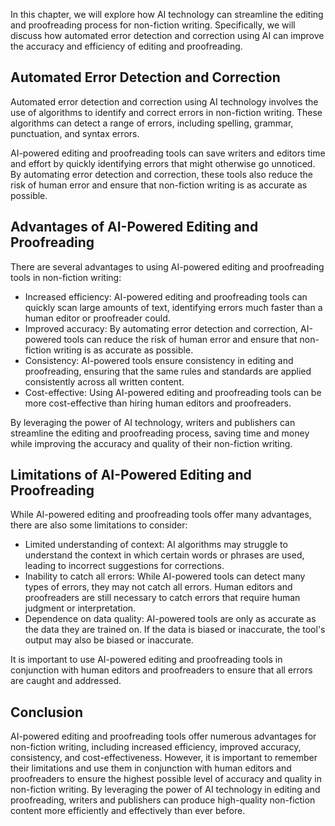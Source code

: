 
In this chapter, we will explore how AI technology can streamline the editing and proofreading process for non-fiction writing. Specifically, we will discuss how automated error detection and correction using AI can improve the accuracy and efficiency of editing and proofreading.

Automated Error Detection and Correction
----------------------------------------

Automated error detection and correction using AI technology involves the use of algorithms to identify and correct errors in non-fiction writing. These algorithms can detect a range of errors, including spelling, grammar, punctuation, and syntax errors.

AI-powered editing and proofreading tools can save writers and editors time and effort by quickly identifying errors that might otherwise go unnoticed. By automating error detection and correction, these tools also reduce the risk of human error and ensure that non-fiction writing is as accurate as possible.

Advantages of AI-Powered Editing and Proofreading
-------------------------------------------------

There are several advantages to using AI-powered editing and proofreading tools in non-fiction writing:

* Increased efficiency: AI-powered editing and proofreading tools can quickly scan large amounts of text, identifying errors much faster than a human editor or proofreader could.
* Improved accuracy: By automating error detection and correction, AI-powered tools can reduce the risk of human error and ensure that non-fiction writing is as accurate as possible.
* Consistency: AI-powered tools ensure consistency in editing and proofreading, ensuring that the same rules and standards are applied consistently across all written content.
* Cost-effective: Using AI-powered editing and proofreading tools can be more cost-effective than hiring human editors and proofreaders.

By leveraging the power of AI technology, writers and publishers can streamline the editing and proofreading process, saving time and money while improving the accuracy and quality of their non-fiction writing.

Limitations of AI-Powered Editing and Proofreading
--------------------------------------------------

While AI-powered editing and proofreading tools offer many advantages, there are also some limitations to consider:

* Limited understanding of context: AI algorithms may struggle to understand the context in which certain words or phrases are used, leading to incorrect suggestions for corrections.
* Inability to catch all errors: While AI-powered tools can detect many types of errors, they may not catch all errors. Human editors and proofreaders are still necessary to catch errors that require human judgment or interpretation.
* Dependence on data quality: AI-powered tools are only as accurate as the data they are trained on. If the data is biased or inaccurate, the tool's output may also be biased or inaccurate.

It is important to use AI-powered editing and proofreading tools in conjunction with human editors and proofreaders to ensure that all errors are caught and addressed.

Conclusion
----------

AI-powered editing and proofreading tools offer numerous advantages for non-fiction writing, including increased efficiency, improved accuracy, consistency, and cost-effectiveness. However, it is important to remember their limitations and use them in conjunction with human editors and proofreaders to ensure the highest possible level of accuracy and quality in non-fiction writing. By leveraging the power of AI technology in editing and proofreading, writers and publishers can produce high-quality non-fiction content more efficiently and effectively than ever before.
